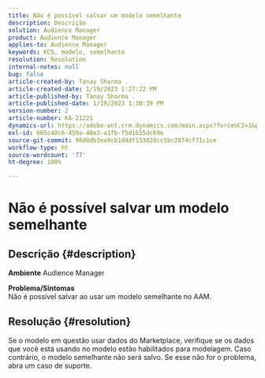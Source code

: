 ```yaml
---
title: Não é possível salvar um modelo semelhante
description: Descrição
solution: Audience Manager
product: Audience Manager
applies-to: Audience Manager
keywords: KCS, modelo, semelhante
resolution: Resolution
internal-notes: null
bug: false
article-created-by: Tanay Sharma .
article-created-date: 1/19/2023 1:27:22 PM
article-published-by: Tanay Sharma .
article-published-date: 1/19/2023 1:30:39 PM
version-number: 2
article-number: KA-21221
dynamics-url: https://adobe-ent.crm.dynamics.com/main.aspx?forceUCI=1&pagetype=entityrecord&etn=knowledgearticle&id=8a55e2fb-fc97-ed11-aad1-6045bd006e5a
exl-id: 665c48c6-459a-48e3-a1fb-f5d1655dc69e
source-git-commit: 96d0db3ea9cb1d4df153828cc5bc2874cf71c1ce
workflow-type: ht
source-wordcount: '77'
ht-degree: 100%

---
```


# Não é possível salvar um modelo semelhante

## Descrição {#description}

<b>Ambiente</b>
Audience Manager


<b>Problema/Sintomas</b><br>Não é possível salvar ao usar um modelo semelhante no AAM.<br>

## Resolução {#resolution}


Se o modelo em questão usar dados do Marketplace, verifique se os dados que você está usando no modelo estão habilitados para modelagem. Caso contrário, o modelo semelhante não será salvo. Se esse não for o problema, abra um caso de suporte.
